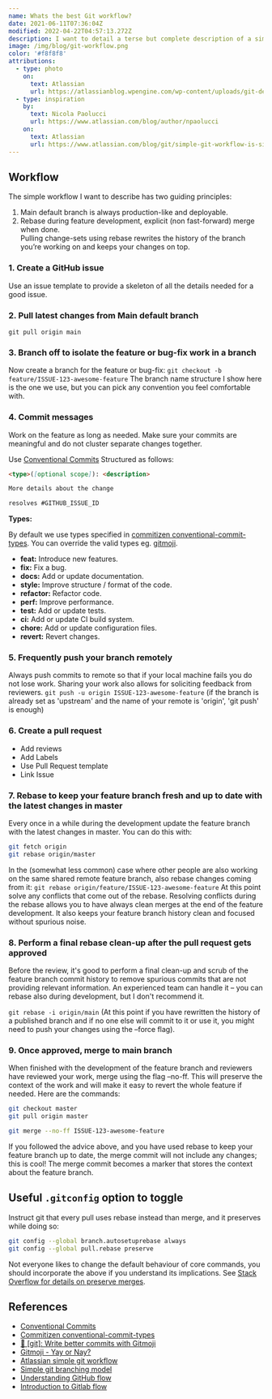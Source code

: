 ```yaml
---
name: Whats the best Git workflow?
date: 2021-06-11T07:36:04Z
modified: 2022-04-22T04:57:13.272Z
description: I want to detail a terse but complete description of a simple workflow for continuous delivery.
image: /img/blog/git-workflow.png
color: '#f8f8f8'
attributions:
  - type: photo
    on:
      text: Atlassian
      url: https://atlassianblog.wpengine.com/wp-content/uploads/git-default.png
  - type: inspiration
    by:
      text: Nicola Paolucci
      url: https://www.atlassian.com/blog/author/npaolucci
    on:
      text: Atlassian
      url: https://www.atlassian.com/blog/git/simple-git-workflow-is-simple
---
```


## Workflow

The simple workflow I want to describe has two guiding principles:

1. Main default branch is always production-like and deployable.
2. Rebase during feature development, explicit (non fast-forward) merge when done.
\
Pulling change-sets using rebase rewrites the history of the branch you’re working on and keeps your changes on top.

### 1. **Create a GitHub issue**

Use an issue template to provide a skeleton of all the details needed for a good issue.

### 2. **Pull** latest changes from Main default branch

`git pull origin main`

### 3. **Branch** off to isolate the feature or bug-fix work in a branch

Now create a branch for the feature or bug-fix:
`git checkout -b feature/ISSUE-123-awesome-feature`
The branch name structure I show here is the one we use, but you can pick any convention you feel comfortable with.

### 4. **Commit messages**

Work on the feature as long as needed. Make sure your commits are meaningful and do not cluster separate changes together.

Use [Conventional Commits](https://www.conventionalcommits.org/en/v1.0.0/) Structured as follows:

```markdown
<type>([optional scope]): <description>

More details about the change

resolves #GITHUB_ISSUE_ID
```

**Types:**

By default we use types specified in [commitizen conventional-commit-types](https://github.com/commitizen/conventional-commit-types/blob/v3.0.0/index.json). You can override the valid types eg. [gitmoji](https://github.com/carloscuesta/gitmoji/blob/master/src/data/gitmojis.json).

- **feat:** Introduce new features.
- **fix:** Fix a bug.
- **docs:** Add or update documentation.
- **style:** Improve structure / format of the code.
- **refactor:** Refactor code.
- **perf:** Improve performance.
- **test:** Add or update tests.
- **ci:** Add or update CI build system.
- **chore:** Add or update configuration files.
- **revert:** Revert changes.

### 5. Frequently **push** your branch remotely

Always push commits to remote so that if your local machine fails you do not lose work. Sharing your work also allows for soliciting feedback from reviewers. `git push -u origin ISSUE-123-awesome-feature` (if the branch is already set as 'upstream' and the name of your remote is 'origin', 'git push' is enough)

### 6. Create a **pull request**

- Add reviews
- Add Labels
- Use Pull Request template
- Link Issue

### 7. **Rebase** to keep your feature branch fresh and up to date with the latest changes in master

Every once in a while during the development update the feature branch with the latest changes in master. You can do this with:

```bash
git fetch origin
git rebase origin/master
```

In the (somewhat less common) case where other people are also working on the same shared remote feature branch, also rebase changes coming from it:
`git rebase origin/feature/ISSUE-123-awesome-feature`
At this point solve any conflicts that come out of the rebase.
Resolving conflicts during the rebase allows you to have always clean merges at the end of the feature development. It also keeps your feature branch history clean and focused without spurious noise.

### 8. Perform a final **rebase** clean-up after the pull request gets approved

Before the review, it's good to perform a final clean-up and scrub of the feature branch commit history to remove spurious commits that are not providing relevant information. An experienced team can handle it – you can rebase also during development, but I don't recommend it.

`git rebase -i origin/main`
(At this point if you have rewritten the history of a published branch and if no one else will commit to it or use it, you might need to push your changes using the –force flag).

### 9. Once approved, **merge** to main branch

When finished with the development of the feature branch and reviewers have reviewed your work, merge using the flag –no-ff. This will preserve the context of the work and will make it easy to revert the whole feature if needed. Here are the commands:

```bash
git checkout master
git pull origin master

git merge --no-ff ISSUE-123-awesome-feature
```

If you followed the advice above, and you have used rebase to keep your feature branch up to date, the merge commit will not include any changes; this is cool! The merge commit becomes a marker that stores the context about the feature branch.

## Useful `.gitconfig` option to toggle

Instruct git that every pull uses rebase instead than merge, and it preserves while doing so:

```bash
git config --global branch.autosetuprebase always
git config --global pull.rebase preserve
```

Not everyone likes to change the default behaviour of core commands, you should incorporate the above if you understand its implications. See [Stack Overflow for details on preserve merges](https://stackoverflow.com/questions/15915430/what-exactly-does-gits-rebase-preserve-merges-do-and-why).

## References

- [Conventional Commits](https://www.conventionalcommits.org/en/v1.0.0/)
- [Commitizen conventional-commit-types](https://github.com/commitizen/conventional-commit-types/blob/v3.0.0/index.json)
- [🔨 [git]: Write better commits with Gitmoji](https://dev.to/javidjms/git-write-better-commits-with-gitmoji-3193)
- [Gitmoji - Yay or Nay?](https://opensource.christmas/2019/11)
- [Atlassian simple git workflow](https://www.atlassian.com/blog/git/simple-git-workflow-is-simple)
- [Simple git branching model](https://gist.github.com/jbenet/ee6c9ac48068889b0912)
- [Understanding GitHub flow](https://guides.github.com/introduction/flow/)
- [Introduction to Gitlab flow](https://docs.gitlab.com/ee/topics/gitlab_flow.html)

